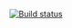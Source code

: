 [![Build status](https://ci.appveyor.com/api/projects/status/4jptaa7f2wkl2gao?svg=true)](https://ci.appveyor.com/project/nugmanov87/ajs-homeworks-properties-and-wrappers-1)
